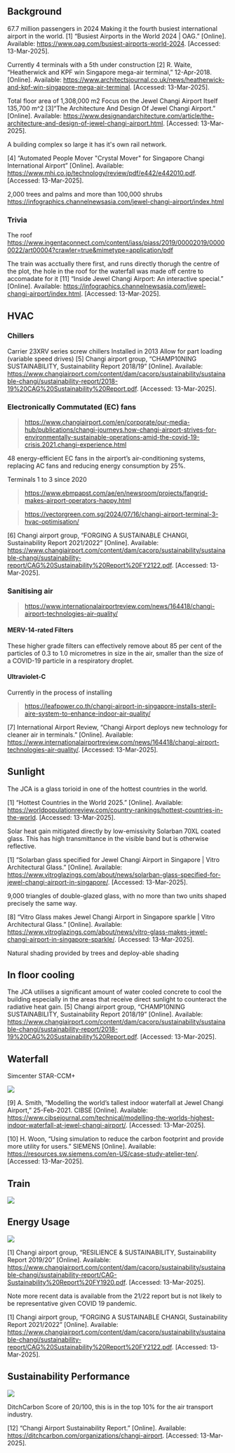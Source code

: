 
## Background

67.7 million passengers in 2024 Making it the fourth busiest international airport in the world. 
[1] “Busiest Airports in the World 2024 | OAG.” [Online]. Available: https://www.oag.com/busiest-airports-world-2024. [Accessed: 13-Mar-2025].

Currently 4 terminals with a 5th under construction 
[2] R. Waite, “Heatherwick and KPF win Singapore mega-air terminal,” 12-Apr-2018. [Online]. Available: https://www.architectsjournal.co.uk/news/heatherwick-and-kpf-win-singapore-mega-air-terminal. [Accessed: 13-Mar-2025].

Total floor area of 1,308,000 m2
Focus on the Jewel Changi Airport 
Itself 135,700 m^2 
[3]“The Architecture And Design Of Jewel Changi Airport.” [Online]. Available: https://www.designandarchitecture.com/article/the-architecture-and-design-of-jewel-changi-airport.html. [Accessed: 13-Mar-2025].

A building complex so large it has it's own rail network.

[4] “Automated People Mover "Crystal Mover" for Singapore Changi International Airport” [Online]. Available: https://www.mhi.co.jp/technology/review/pdf/e442/e442010.pdf. [Accessed: 13-Mar-2025].



2,000 trees and palms and more than 100,000 shrubs https://infographics.channelnewsasia.com/jewel-changi-airport/index.html

### Trivia

The roof https://www.ingentaconnect.com/content/iass/piass/2019/00002019/00000022/art00004?crawler=true&mimetype=application/pdf

The train was acctually there first, and runs directly thorugh the centre of the plot, the hole in the roof for the waterfall was made off centre to accomadate for it 
[11] “Inside Jewel Changi Airport: An interactive special.” [Online]. Available: https://infographics.channelnewsasia.com/jewel-changi-airport/index.html. [Accessed: 13-Mar-2025].

## HVAC

### Chillers

Carrier 23XRV series screw chillers 
Installed in 2013
Allow for part loading (variable speed drives)
[5] Changi airport group, “CHAMP10NING SUSTAINABILITY, Sustainability Report 2018/19” [Online]. Available: https://www.changiairport.com/content/dam/cacorp/sustainability/sustainable-changi/sustainability-report/2018-19%20CAG%20Sustainability%20Report.pdf. [Accessed: 13-Mar-2025].

### Electronically Commutated (EC) fans

> https://www.changiairport.com/en/corporate/our-media-hub/publications/changi-journeys.how-changi-airport-strives-for-environmentally-sustainable-operations-amid-the-covid-19-crisis.2021.changi-experience.html

48 energy-efficient EC fans in the airport’s air-conditioning systems, replacing AC fans and reducing energy consumption by 25%.

Terminals 1 to 3 since 2020

> https://www.ebmpapst.com/ae/en/newsroom/projects/fangrid-makes-airport-operators-happy.html

> https://vectorgreen.com.sg/2024/07/16/changi-airport-terminal-3-hvac-optimisation/

[6] Changi airport group, “FORGING A SUSTAINABLE CHANGI, Sustainability Report 2021/2022” [Online]. Available: https://www.changiairport.com/content/dam/cacorp/sustainability/sustainable-changi/sustainability-report/CAG%20Sustainability%20Report%20FY2122.pdf. [Accessed: 13-Mar-2025].

### Sanitising air

> https://www.internationalairportreview.com/news/164418/changi-airport-technologies-air-quality/

#### MERV-14-rated Filters

These higher grade filters can effectively remove about 85 per cent of the particles of 0.3 to 1.0 micrometres in size in the air, smaller than the size of a COVID-19 particle in a respiratory droplet.

#### Ultraviolet-C

Currently in the process of installing 

> https://leafpower.co.th/changi-airport-in-singapore-installs-steril-aire-system-to-enhance-indoor-air-quality/

[7] International Airport Review, “Changi Airport deploys new technology for cleaner air in terminals.” [Online]. Available: https://www.internationalairportreview.com/news/164418/changi-airport-technologies-air-quality/. [Accessed: 13-Mar-2025].

## Sunlight

The JCA is a glass torioid in one of the hottest countries in the world. 

[1] “Hottest Countries in the World 2025.” [Online]. Available: https://worldpopulationreview.com/country-rankings/hottest-countries-in-the-world. [Accessed: 13-Mar-2025].

Solar heat gain mitigated directly by low-emissivity Solarban 70XL coated glass. This has high transmittance in the visible band but is otherwise reflective. 

[1] “Solarban glass specified for Jewel Changi Airport in Singapore | Vitro Architectural Glass.” [Online]. Available: https://www.vitroglazings.com/about/news/solarban-glass-specified-for-jewel-changi-airport-in-singapore/. [Accessed: 13-Mar-2025].

9,000 triangles of double-glazed glass, with no more than two units shaped precisely the same way.

[8] “Vitro Glass makes Jewel Changi Airport in Singapore sparkle | Vitro Architectural Glass.” [Online]. Available: https://www.vitroglazings.com/about/news/vitro-glass-makes-jewel-changi-airport-in-singapore-sparkle/. [Accessed: 13-Mar-2025].

Natural shading provided by trees and deploy-able shading

## In floor cooling

The JCA utilises a significant amount of water cooled concrete to cool the building especially in the areas that receive direct sunlight to counteract the radiative heat gain. 
[5] Changi airport group, “CHAMP10NING SUSTAINABILITY, Sustainability Report 2018/19” [Online]. Available: https://www.changiairport.com/content/dam/cacorp/sustainability/sustainable-changi/sustainability-report/2018-19%20CAG%20Sustainability%20Report.pdf. [Accessed: 13-Mar-2025].

## Waterfall

Simcenter STAR-CCM+

![](Singapore%20Changi%20Airport%20-%20Waterfall%20air%20flow%20simulation.png)

[9] A. Smith, “Modelling the world’s tallest indoor waterfall at Jewel Changi Airport,” 25-Feb-2021. CIBSE [Online]. Available: https://www.cibsejournal.com/technical/modelling-the-worlds-highest-indoor-waterfall-at-jewel-changi-airport/. [Accessed: 13-Mar-2025].

[10] H. Woon, “Using simulation to reduce the carbon footprint and provide more utility for users.” SIEMENS [Online]. Available: https://resources.sw.siemens.com/en-US/case-study-atelier-ten/. [Accessed: 13-Mar-2025].

## Train

![](Singapore%20Changi%20Airport%20-%20Train%20air%20flow%20modelling.png)

## Energy Usage

![](Singapore%20Changi%20Airport%20-%20Energy%20Use.png)

[1] Changi airport group, “RESILIENCE & SUSTAINABILITY, Sustainability Report 2019/20” [Online]. Available: https://www.changiairport.com/content/dam/cacorp/sustainability/sustainable-changi/sustainability-report/CAG-Sustainability%20Report%20FY1920.pdf. [Accessed: 13-Mar-2025].

Note more recent data is available from the 21/22 report but is not likely to be representative given COVID 19 pandemic.

[1] Changi airport group, “FORGING A SUSTAINABLE CHANGI, Sustainability Report 2021/2022” [Online]. Available: https://www.changiairport.com/content/dam/cacorp/sustainability/sustainable-changi/sustainability-report/CAG%20Sustainability%20Report%20FY2122.pdf. [Accessed: 13-Mar-2025].

## Sustainability Performance

![](Singapore%20Changi%20Airport%20-%20Carbon%20Emmisions.png)

DitchCarbon Score of 20/100, this is in the top 10% for the air transport industry. 

[12] “Changi Airport Sustainability Report.” [Online]. Available: https://ditchcarbon.com/organizations/changi-airport. [Accessed: 13-Mar-2025].